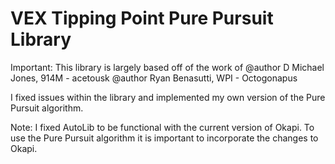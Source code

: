 # VEX Tipping Point Pure Pursuit Library

Important: This library is largely based off of the work of 
@author D Michael Jones, 914M - acetousk
@author Ryan Benasutti, WPI - Octogonapus

I fixed issues within the library and implemented my own version of the Pure Pursuit algorithm.


Note: I fixed AutoLib to be functional with the current version of Okapi. To use the Pure Pursuit algorithm it is important to incorporate the changes to Okapi.
